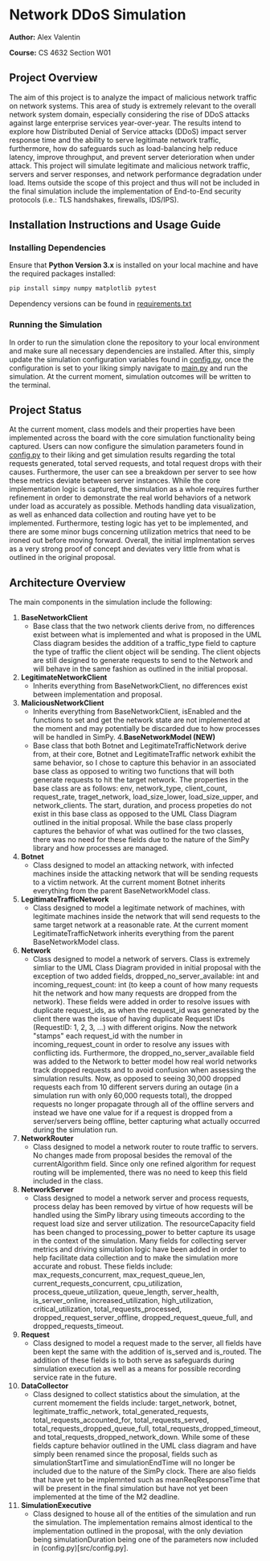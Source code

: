 # Network DDoS Simulation

**Author:** Alex Valentin

**Course:** CS 4632 Section W01

## Project Overview
The aim of this project is to analyze the impact of malicious network traffic on network systems. This area of study is extremely relevant to the overall network system domain, especially considering the rise of DDoS attacks against large enterprise services year-over-year. The results intend to explore how Distributed Denial of Service attacks (DDoS) impact server response time and the ability to serve legitimate network traffic, furthermore, how do safeguards such as load-balancing help reduce latency, improve throughput, and prevent server deterioration when under attack. This project will simulate legitimate and malicious network traffic, servers and server responses, and network performance degradation under load. Items outside the scope of this project and thus will not be included in the final simulation include the implementation of End-to-End security protocols (i.e.: TLS handshakes, firewalls, IDS/IPS).

## Installation Instructions and Usage Guide
### Installing Dependencies
Ensure that **Python Version 3.x** is installed on your local machine and have the required packages installed:

```bash
pip install simpy numpy matplotlib pytest
```

Dependency versions can be found in [requirements.txt](requirements.txt)

### Running the Simulation
In order to run the simulation clone the repository to your local environment and make sure all necessary dependencies are installed. After this, simply update the simulation configuration variables found in [config.py](src/config.py), once the configuration is set to your liking simply navigate to [main.py](src/main.py) and run the simulation. At the current moment, simulation outcomes will be written to the terminal.

## Project Status
At the current moment, class models and their properties have been implemented across the board with the core simulation functionality being captured. Users can now configure the simulation parameters found in [config.py](src/config.py) to their liking and get simulation results regarding the total requests generated, total served requests, and total request drops with their causes. Furthermore, the user can see a breakdown per server to see how these metrics deviate between server instances. While the core implementation logic is captured, the simulation as a whole requires further refinement in order to demonstrate the real world behaviors of a network under load as accurately as possible. Methods handling data visualization, as well as enhanced data collection and routing have yet to be implemented. Furthermore, testing logic has yet to be implemented, and there are some minor bugs concerning utilization metrics that need to be ironed out before moving forward. Overall, the initial implmentation serves as a very strong proof of concept and deviates very little from what is outlined in the original proposal.  

## Architecture Overview
The main components in the simulation include the following: 
1. **BaseNetworkClient**
   - Base class that the two network clients derive from, no differences exist between what is implemented and what is proposed in the UML Class diagram besides the addition of a traffic_type field to capture the type of traffic the client object will be sending. The client objects are still designed to generate requests to send to the Network and will behave in the same fashion as outlined in the initial proposal.
2. **LegitimateNetworkClient**
   - Inherits everything from BaseNetworkClient, no differences exist between implementation and proposal.
3. **MaliciousNetworkClient**
   - Inherits everything from BaseNetworkClient, isEnabled and the functions to set and get the network state are not implemented at the moment and may potentially be discarded due to how processes will be handled in SimPy.
4.**BaseNetworkModel (NEW)**
   - Base class that both Botnet and LegitimateTrafficNetwork derive from, at their core, Botnet and LegitimateTraffic network exhibit the same behavior, so I chose to capture this behavior in an associated base class as opposed to writing two functions that will both generate requests to hit the target network. The properties in the base class are as follows: env, network_type, client_count, request_rate, traget_network, load_size_lower, load_size_upper, and network_clients. The start, duration, and process propeties do not exist in this base class as opposed to the UML Class Diagram outlined in the initial proposal. While the base class properly captures the behavior of what was outlined for the two classes, there was no need for these fields due to the nature of the SimPy library and how processes are managed. 
5. **Botnet**
   - Class designed to model an attacking network, with infected machines inside the attacking network that will be sending requests to a victim network. At the current moment Botnet inherits everything from the parent BaseNetworkModel class.
6. **LegitimateTrafficNetwork**
   - Class designed to model a legitimate network of machines, with legitimate machines inside the network that will send requests to the same target network at a reasonable rate. At the current moment LegitimateTrafficNetwork inherits everything from the parent BaseNetworkModel class.
7. **Network**
   - Class designed to model a network of servers. Class is extremely simliar to the UML Class Diagram provided in initial proposal with the exception of two added fields, dropped_no_server_available: int and incoming_request_count: int (to keep a count of how many requests hit the network and how many requests are dropped from the network). These fields were added in order to resolve issues with duplicate request_ids, as when the request_id was generated by the client there was the issue of having duplicate Request IDs (RequestID: 1, 2, 3, ...) with different origins. Now the network "stamps" each request_id with the number in incoming_request_count in order to resolve any issues with conflicting ids. Furthermore, the dropped_no_server_available field was added to the Network to better model how real world networks track dropped requests and to avoid confusion when assessing the simulation results. Now, as opposed to seeing 30,000 dropped requests each from 10 different servers during an outage (in a simulation run with only 60,000 requests total), the dropped requests no longer propagate through all of the offline servers and instead we have one value for if a request is dropped from a server/servers being offline, better capturing what actually occurred during the simulation run.
8. **NetworkRouter**
    - Class designed to model a network router to route traffic to servers. No changes made from proposal besides the removal of the currentAlgorithm field. Since only one refined algorithm for request routing will be implemented, there was no need to keep this field included in the class.
9. **NetworkServer**
    - Class designed to model a network server and process requests, process delay has been removed by virtue of how requests will be handled using the SimPy library using timeouts according to the request load size and server utilization. The resourceCapacity field has been changed to processing_power to better capture its usage in the context of the simulation. Many fields for collecting server metrics and driving simulation logic have been added in order to help facilitate data collection and to make the simulation more accurate and robust. These fields include: max_requests_concurrent, max_request_queue_len, current_requests_concurrent, cpu_utilization, process_queue_utilization, queue_length, server_health, is_server_online, increased_utilization, high_utilization, critical_utilization, total_requests_processed, dropped_request_server_offline, dropped_request_queue_full, and dropped_requests_timeout.
10. **Request**
    - Class designed to model a request made to the server, all fields have been kept the same with the addition of is_served and is_routed. The addition of these fields is to both serve as safeguards during simulation execution as well as a means for possible recording service rate in the future.
11. **DataCollector**
    - Class designed to collect statistics about the simulation, at the current momement the fields include: target_network, botnet, legitimate_traffic_network, total_generated_requests, total_requests_accounted_for, total_requests_served, total_requests_dropped_queue_full, total_requests_dropped_timeout, and total_requests_dropped_network_down. While some of these fields capture behavior outlined in the UML class diagram and have simply been renamed since the proposal, fields such as simulationStartTime and simulationEndTime will no longer be included due to the nature of the SimPy clock. There are also fields that have yet to be implemnted such as meanReqResponseTime that will be present in the final simulation but have not yet been implemented at the time of the M2 deadline. 
12. **SimulationExecutive**
    - Class designed to house all of the entities of the simulation and run the simulation. The implementation remains almost identical to the implementation outlined in the proposal, with the only deviation being simulationDuration being one of the parameters now included in (config.py)[src/config.py].


